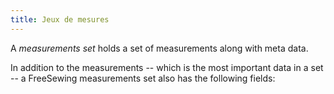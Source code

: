 ```yaml
---
title: Jeux de mesures
---
```


A _measurements set_ holds a set of measurements along with meta data.

In addition to the measurements -- which is the most important data in a set -- a FreeSewing measurements set also has the following fields:

<ReadMore />
